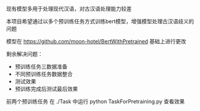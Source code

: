 现有模型多用于处理现代汉语，对古汉语处理能力较差

本项目希望通过以多个预训练任务方式训练bert模型，增强模型处理古汉语歧义的问题

模型在 https://github.com/moon-hotel/BertWithPretrained 基础上进行更改




剩余解决问题：
- 预训练任务三数据准备
- 不同预训练任务数据整合
- 测试效果
- 预训练完成后测试最后效果

前两个预训练任务 在 ./Task 中运行 python TaskForPretraining.py 查看效果


